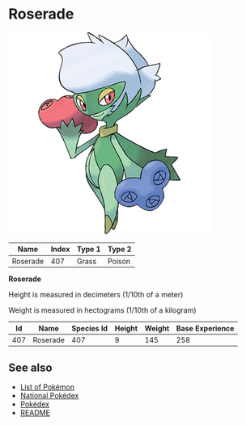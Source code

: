 # Roserade


![Roserade](images/407.png)

| **Name** | **Index** | **Type 1** | **Type 2** |
|----|----|----|----|
| Roserade | 407 | Grass | Poison  |

**Roserade** 


Height is measured in decimeters (1/10th of a meter)

Weight is measured in hectograms (1/10th of a kilogram)

| **Id** | **Name** | **Species Id** | **Height** | **Weight** | **Base Experience** |
|--------|----------|----------------|------------|------------|---------------------|
| 407 | Roserade | 407 | 9 | 145 | 258 |


## See also

- [List of Pokémon](../pokemon.md)
- [National Pokédex](../national_pokedex.md)
- [Pokédex](../pokedex.md)
- [README](../README.md)
